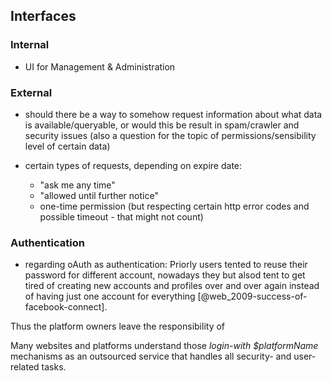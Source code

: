## Interfaces



### Internal

+   UI for Management & Administration



### External

+   should there be a way to somehow request information about what data is available/queryable,
    or would this be result in spam/crawler and security issues (also a question for the topic of
    permissions/sensibility level of certain data)
    
+   certain types of requests, depending on expire date:
    -   "ask me any time"
    -   "allowed until further notice"
    -   one-time permission (but respecting certain http error codes and possible timeout - that 
        might not count)


### Authentication

+   regarding oAuth as authentication:
Priorly users tented to reuse their password for
different account, nowadays they but alsod
tent to get tired of creating new accounts and profiles over and over again instead of having
just one account for everything [@web_2009-success-of-facebook-connect].

Thus the platform owners leave the responsibility of 

Many websites and platforms
understand those *login-with $platformName* mechanisms as an outsourced service that handles all
security- and user-related tasks.
